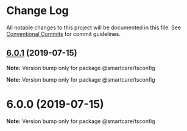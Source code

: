 # Change Log

All notable changes to this project will be documented in this file.
See [Conventional Commits](https://conventionalcommits.org) for commit guidelines.

## [6.0.1](https://github.com/smart-care/typescript/compare/v6.0.0...v6.0.1) (2019-07-15)

**Note:** Version bump only for package @smartcare/tsconfig







**Note:** Version bump only for package @smartcare/tsconfig





# 6.0.0 (2019-07-15)

**Note:** Version bump only for package @smartcare/tsconfig
